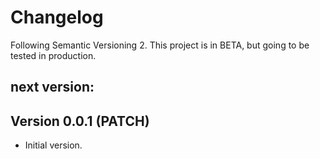 # Changelog
Following Semantic Versioning 2.
This project is in BETA, but going to be tested in production.

## next version:

## Version 0.0.1 (PATCH)
- Initial version.
